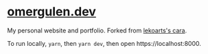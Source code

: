 # [omergulen.dev](https://omergulen.dev/)

My personal website and portfolio. Forked from [lekoarts's cara](https://github.com/LekoArts/gatsby-themes/tree/master/themes/gatsby-theme-cara).

To run locally, `yarn`, then `yarn dev`, then open https://localhost:8000.
